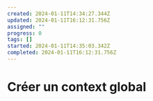```yaml
---
created: 2024-01-11T14:34:27.344Z
updated: 2024-01-11T16:12:31.756Z
assigned: ""
progress: 0
tags: []
started: 2024-01-11T14:35:03.342Z
completed: 2024-01-11T16:12:31.756Z
---
```


# Créer un context global
